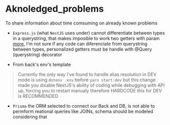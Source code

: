 # Aknoledged_problems
To share information about time comsuming on already known problems


- `Express.js` (what `NestJS` uses under) cannot differentiate between types in a querystring, that makes imposible to work two getters with param [more](https://stackoverflow.com/questions/65495791/nestjs-cant-implement-mutiple-get-methods-in-same-controller), I'm not sure if any code can diferenciate from querystring between types, personalized getters must be handle with @Query (querystring) decorator

- From back's env's template 
> Currently the only way I've found to handle alias resolution in DEV mode is using `dotenv .env` before `yarn start:dev` but this change made you disable NestJS's ability of coding while debugging with API up, forcing you to restart manualy therefore HARDCODE this for DEV is RECOMMENDED 

- `Prisma` the ORM selected to connect our Back and DB, is not able to permform reational queries like JOINs, schema should be modeled considering that